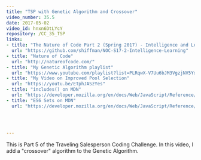 ```yaml
---
title: "TSP with Genetic Algorithm and Crossover"
video_number: 35.5
date: 2017-05-02
video_id: hnxn6DtLYcY
repository: /CC_35_TSP
links:
- title: "The Nature of Code Part 2 (Spring 2017) - Intelligence and Learning"  
  url: "https://github.com/shiffman/NOC-S17-2-Intelligence-Learning"
- title: "Nature of Code"  
  url: "http://natureofcode.com/"
- title: "My Genetic Algorithm playlist"  
  url: "https://www.youtube.com/playlist?list=PLRqwX-V7Uu6bJM3VgzjNV5YxVxUwzALHV"
- title: "My Video on Improved Pool Selection"  
  url: "https://youtu.be/ETphJASzYes"
- title: "includes() on MDN"  
  url: "https://developer.mozilla.org/en/docs/Web/JavaScript/Reference/Global_Objects/Array/includes?v=example"
- title: "ES6 Sets on MDN"  
  url: "https://developer.mozilla.org/en/docs/Web/JavaScript/Reference/Global_Objects/Set"
  


  
---
```


This is Part 5 of the Traveling Salesperson Coding Challenge.  In this video, I add a "crossover" algorithm to the Genetic Algorithm.

